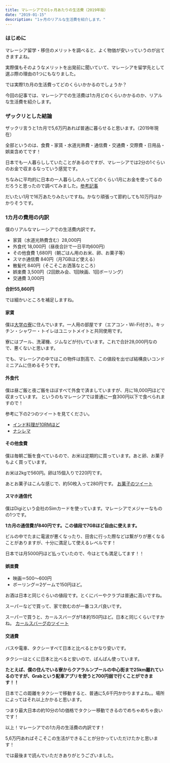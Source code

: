 ```yaml
---
title: マレーシアでの1ヶ月あたりの生活費（2019年版）
date: "2019-01-15"
description: "1ヶ月のリアルな生活費を紹介します。"
---
```


### はじめに

マレーシア留学・移住のメリットを調べると、よく物価が安いっていうのが出てきますよね。

実際僕もそのようなメリットを出発前に聞いていて、マレーシアを留学先として選ぶ際の理由の1つにもなりました。

では実際1カ月の生活費ってどのくらいかかるのでしょうか？

今回の記事では、マレーシアでの生活費は1カ月どのくらいかかるのか、リアルな生活費を紹介します。 

### ザックリとした結論

ザックリ言うと1カ月で5,6万円あれば普通に暮らせると思います。（2019年現在） 

全部というのは、食費・家賃・水道光熱費・通信費・交通費・交際費・日用品・娯楽含めてです！

日本でも一人暮らししていたことがあるのですが、マレーシアでは2分の1ぐらいのお金で収まるなっていう感覚です。

ちなみに平均的に日本の一人暮らしの人ってどのくらい1月にお金を使ってるのだろうと思ったので調べてみました。[参考記事](https://offer.able.co.jp/oshieteagent/money/living-alone-cost-of-living-2/)

だいたい1月で16万あたりみたいですね。かなり頑張って節約しても10万円はかかりそうです。
 
### 1カ月の費用の内訳

僕のリアルなマレーシアでの生活費内訳です。

- 家賃（水道光熱費含む）28,000円
- 外食代  18,000円（昼夜合計で一日平均600円）
- その他食費  1,680円（朝ごはん用のお米、卵、お菓子等）
- スマホ通信費  840円（月7GBほど使える）
- 散髪代  840円（そこそこお洒落なところ）
- 娯楽費  3,500円（2回飲み会、1回映画、1回ボーリング）
- 交通費  3,000円

<b>合計55,860円</b>

では細かいところを補足しますね。

#### 家賃

僕は[大学の寮](https://residence.sunwayhouse.com.my/waterfront-residence/)に住んでいます。一人用の部屋です（エアコン・Wi-Fi付き）。キッチン・シャワー・トイレはユニットメイトと共同使用です。

寮にはプール、洗濯機、ジムなどが付いています。これで合計28,000円なので、悪くないと思います。

でも、マレーシアの中ではこの物件は割高で、この値段を出せば結構良いコンドミニアムに住めるそうです。

#### 外食代

僕は昼ご飯と夜ご飯をほぼすべて外食で済ましていますが、月に18,000円ほどで収まっています。
というのもマレーシアでは普通に一食300円以下で食べられますので！

参考に下の2つのツイートを見てください。

- [インド料理が10RMほど](https://x.com/ken_s_jp/status/1058999851277475847)
- [ナシレマ](https://x.com/ken_s_jp/status/1058261854110117888)

#### その他食費

僕は毎朝ご飯を食べているので、お米は定期的に買っています。あと卵、お菓子もよく買っています。

お米は2kgで560円。卵は15個入りで220円です。

あとお菓子はこんな感じで、約50枚入って280円です。
[お菓子のツイート](https://x.com/ken_s_jp/status/1079231623088922630)

#### スマホ通信代

僕はDigiという会社のSimカードを使っています。マレーシアでメジャーなものの1つです。

<b>1カ月の通信費が840円です。この値段で7GBほど自由に使えます。</b>

ビルの中でたまに電波が悪くなったり、田舎に行った際などは繋がりが悪くなることがありますが、十分に満足して使えるレベルです！

日本では月5000円ほど払っていたので、今はとても満足してます！！
 
#### 娯楽費

- 映画＝500～600円
- ボーリング＝2ゲームで150円ほど。

お酒は日本と同じぐらいの値段です。とくにバーやクラブは普通に高いですね。

スーパーなどで買って、家で飲むのが一番コスパ良いです。

スーパーで買うと、カールスバーグが1本約150円ほど。日本と同じくらいですかね。
[カールスバーグのツイート](https://x.com/ken_s_jp/status/1062599758311641090)

#### 交通費

バスや電車、タクシーすべて日本と比べるとかなり安いです。

タクシーはとくに日本と比べると安いので、ばんばん使っています。

<b>たとえば、僕の住んでいる寮からクアラルンプールの中心街まで25km離れているのですが、Grabという配車アプリを使うと700円弱で行くことができます！！</b>

日本でこの距離をタクシーで移動すると、普通に5,6千円かかりますよね。。場所によってはそれ以上かかると思います。

つまり最大日本の約10分の1の価格でタクシー移動できるのでめちゃめちゃ良いです！

以上！マレーシアでの1カ月の生活費の内訳です！

5,6万円あればそこそこの生活ができることが分かっていただけたかと思います！

では最後まで読んでいただきありがとうございました。